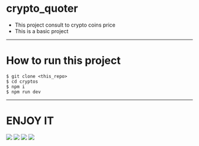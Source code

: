 # crypto_quoter

  * This project consult to crypto coins price
  * This is a basic project
---

# How to run this project

    $ git clone <this_repo>
    $ cd cryptos
    $ npm i
    $ npm run dev
    
---

# ENJOY IT

![](https://github.com/mayegow/crypto_quoter/blob/develop/cryptos/images/Captura%20de%20pantalla%202024-01-01%20a%20la(s)%206.23.42%E2%80%AFp.m..png)
![](https://github.com/mayegow/crypto_quoter/blob/develop/cryptos/images/Captura%20de%20pantalla%202024-01-01%20a%20la(s)%206.23.55%E2%80%AFp.m..png)
![](https://github.com/mayegow/crypto_quoter/blob/develop/cryptos/images/Captura%20de%20pantalla%202024-01-01%20a%20la(s)%206.24.07%E2%80%AFp.m..png)
![](https://github.com/mayegow/crypto_quoter/blob/develop/cryptos/images/Captura%20de%20pantalla%202024-01-01%20a%20la(s)%206.24.25%E2%80%AFp.m..png)
